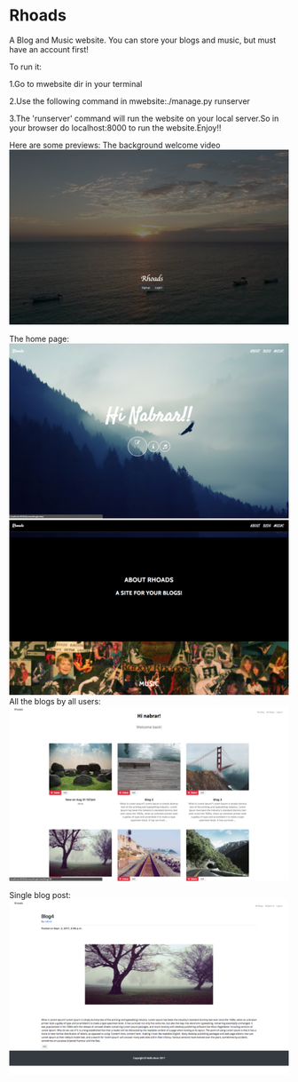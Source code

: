 # Rhoads
A Blog and Music website. You can store your blogs and music, but must have an account first!

To run it:

1.Go to mwebsite dir in your terminal

2.Use the following command in mwebsite:./manage.py runserver 

3.The 'runserver' command will run the website on your local server.So in your browser do localhost:8000 to run the website.Enjoy!!


Here are some previews: The background welcome video
![alt text](https://github.com/nafabrar/Rhoads/blob/master/mwebsite/static/Welcome.png)

The home page:
![alt text](https://github.com/nafabrar/Rhoads/blob/master/mwebsite/static/Homepage.png)
![alt text](https://github.com/nafabrar/Rhoads/blob/master/mwebsite/static/Homepage2.png)
All the blogs by all users:
![alt text](https://github.com/nafabrar/Rhoads/blob/master/mwebsite/static/Blogs.png)

Single blog post:
![alt text](https://github.com/nafabrar/Rhoads/blob/master/mwebsite/static/Blogpost.png)
